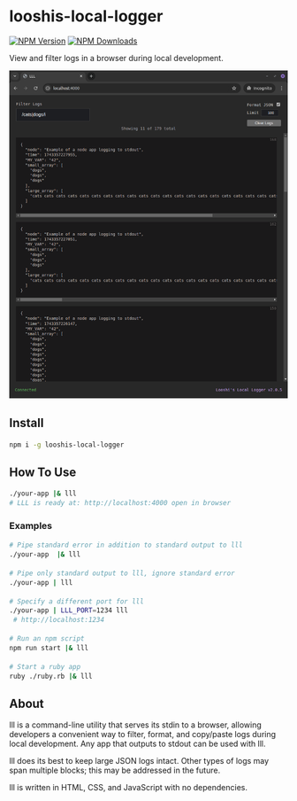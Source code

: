 # looshis-local-logger

[![NPM Version](https://img.shields.io/npm/v/looshis-local-logger.svg?style=flat)](https://www.npmjs.com/package/looshis-local-logger) [![NPM Downloads](https://img.shields.io/npm/dt/looshis-local-logger.svg?style=flat)](https://www.npmjs.com/package/looshis-local-logger)

View and filter logs in a browser during local development.

![browser window showing logs](https://github.com/looshi/looshis-local-logger/blob/main/examples/example.png)

## Install

```sh
npm i -g looshis-local-logger
```

## How To Use

```sh
./your-app |& lll
# LLL is ready at: http://localhost:4000 open in browser
```

### Examples

```sh
# Pipe standard error in addition to standard output to lll
./your-app  |& lll

# Pipe only standard output to lll, ignore standard error
./your-app | lll

# Specify a different port for lll
./your-app | LLL_PORT=1234 lll
 # http://localhost:1234

# Run an npm script
npm run start |& lll

# Start a ruby app
ruby ./ruby.rb |& lll
```

## About

lll is a command-line utility that serves its stdin to a browser, allowing developers a convenient way to filter, format, and copy/paste logs during local development. Any app that outputs to stdout can be used with lll.

lll does its best to keep large JSON logs intact. Other types of logs may span multiple blocks; this may be addressed in the future.

lll is written in HTML, CSS, and JavaScript with no dependencies.
